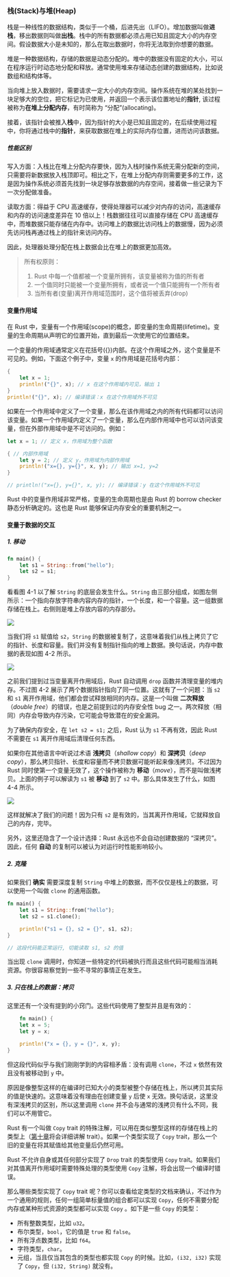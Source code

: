 ### 栈(Stack)与堆(Heap)



栈是一种线性的数据结构，类似于一个桶，后进先出（LIFO）。增加数据叫做**进栈**，移出数据则叫做**出栈**。栈中的所有数据都必须占用已知且固定大小的内存空间。假设数据大小是未知的，那么在取出数据时，你将无法取到你想要的数据。



堆是一种数据结构，存储的数据是动态分配的。堆中的数据没有固定的大小，可以在程序运行时动态地分配和释放。通常使用堆来存储动态创建的数据结构，比如说数组和结构体等。

当向堆上放入数据时，需要请求一定大小的内存空间。操作系统在堆的某处找到一块足够大的空位，把它标记为已使用，并返回一个表示该位置地址的**指针**, 该过程被称为**在堆上分配内存**，有时简称为 “分配”(allocating)。

接着，该指针会被推入**栈**中，因为指针的大小是已知且固定的，在后续使用过程中，你将通过栈中的**指针**，来获取数据在堆上的实际内存位置，进而访问该数据。


##### 性能区别

写入方面：入栈比在堆上分配内存要快，因为入栈时操作系统无需分配新的空间，只需要将新数据放入栈顶即可。相比之下，在堆上分配内存则需要更多的工作，这是因为操作系统必须首先找到一块足够存放数据的内存空间，接着做一些记录为下一次分配做准备。

读取方面：得益于 CPU 高速缓存，使得处理器可以减少对内存的访问，高速缓存和内存的访问速度差异在 10 倍以上！栈数据往往可以直接存储在 CPU 高速缓存中，而堆数据只能存储在内存中。访问堆上的数据比访问栈上的数据慢，因为必须先访问栈再通过栈上的指针来访问内存。

因此，处理器处理分配在栈上数据会比在堆上的数据更加高效。



>所有权原则：
>
>1. Rust 中每一个值都被一个变量所拥有，该变量被称为值的所有者
>2. 一个值同时只能被一个变量所拥有，或者说一个值只能拥有一个所有者
>3. 当所有者(变量)离开作用域范围时，这个值将被丢弃(drop)



#### 变量作用域

在 Rust 中，变量有一个作用域(scope)的概念，即变量的生命周期(lifetime)。变量的生命周期从声明它的位置开始，直到最后一次使用它的位置结束。

一个变量的作用域通常定义在花括号({})内部。在这个作用域之外，这个变量是不可见的。例如，下面这个例子中，变量 `x` 的作用域是花括号内部：



```rust
{
    let x = 1;
    println!("{}", x); // x 在这个作用域内可见，输出 1
}
println!("{}", x); // 编译错误：x 在这个作用域外不可见

```


如果在一个作用域中定义了一个变量，那么在该作用域之内的所有代码都可以访问该变量。如果一个作用域内定义了一个变量，那么在内部作用域中也可以访问该变量，但在外部作用域中是不可访问的。例如：

```rust
let x = 1; // 定义 x，作用域为整个函数

{ // 内部作用域
    let y = 2; // 定义 y，作用域为内部作用域
    println!("x={}, y={}", x, y); // 输出 x=1, y=2
}

// println!("x={}, y={}", x, y); // 编译错误：y 在这个作用域外不可见

```



Rust 中的变量作用域非常严格，变量的生命周期也是由 Rust 的 borrow checker 静态分析确定的。这也是 Rust 能够保证内存安全的重要机制之一。



#### 变量于数据的交互

#####  1. 移动

```rust
fn main() {
    let s1 = String::from("hello");
    let s2 = s1;
}

```



看看图 4-1 以了解 `String` 的底层会发生什么。`String` 由三部分组成，如图左侧所示：一个指向存放字符串内容内存的指针，一个长度，和一个容量。这一组数据存储在栈上。右侧则是堆上存放内容的内存部分。



![](https://kaisery.github.io/trpl-zh-cn/img/trpl04-01.svg)



当我们将 `s1` 赋值给 `s2`，`String` 的数据被复制了，这意味着我们从栈上拷贝了它的指针、长度和容量。我们并没有复制指针指向的堆上数据。换句话说，内存中数据的表现如图 4-2 所示。



![](https://kaisery.github.io/trpl-zh-cn/img/trpl04-02.svg)



之前我们提到过当变量离开作用域后，Rust 自动调用 `drop` 函数并清理变量的堆内存。不过图 4-2 展示了两个数据指针指向了同一位置。这就有了一个问题：当 `s2` 和 `s1` 离开作用域，他们都会尝试释放相同的内存。这是一个叫做 **二次释放**（*double free*）的错误，也是之前提到过的内存安全性 bug 之一。两次释放（相同）内存会导致内存污染，它可能会导致潜在的安全漏洞。

为了确保内存安全，在 `let s2 = s1;` 之后，Rust 认为 `s1` 不再有效，因此 Rust 不需要在 `s1` 离开作用域后清理任何东西。



如果你在其他语言中听说过术语 **浅拷贝**（*shallow copy*）和 **深拷贝**（*deep copy*），那么拷贝指针、长度和容量而不拷贝数据可能听起来像浅拷贝。不过因为 Rust 同时使第一个变量无效了，这个操作被称为 **移动**（*move*），而不是叫做浅拷贝。上面的例子可以解读为 `s1` 被 **移动** 到了 `s2` 中。那么具体发生了什么，如图 4-4 所示。



![](https://kaisery.github.io/trpl-zh-cn/img/trpl04-04.svg)



这样就解决了我们的问题！因为只有 `s2` 是有效的，当其离开作用域，它就释放自己的内存，完毕。

另外，这里还隐含了一个设计选择：Rust 永远也不会自动创建数据的 “深拷贝”。因此，任何 **自动** 的复制可以被认为对运行时性能影响较小。



##### 2. 克隆



如果我们 **确实** 需要深度复制 `String` 中堆上的数据，而不仅仅是栈上的数据，可以使用一个叫做 `clone` 的通用函数。

```rust
fn main() {
    let s1 = String::from("hello");
    let s2 = s1.clone();

    println!("s1 = {}, s2 = {}", s1, s2);
}

// 这段代码能正常运行, 切能读取 s1, s2 的值
```



当出现 `clone` 调用时，你知道一些特定的代码被执行而且这些代码可能相当消耗资源。你很容易察觉到一些不寻常的事情正在发生。



##### 3. 只在栈上的数据：拷贝



这里还有一个没有提到的小窍门。这些代码使用了整型并且是有效的：

```rust
	fn main() {
    let x = 5;
    let y = x;

    println!("x = {}, y = {}", x, y);
}

```



但这段代码似乎与我们刚刚学到的内容相矛盾：没有调用 `clone`，不过 `x` 依然有效且没有被移动到 `y` 中。

原因是像整型这样的在编译时已知大小的类型被整个存储在栈上，所以拷贝其实际的值是快速的。这意味着没有理由在创建变量 `y` 后使 `x` 无效。换句话说，这里没有深浅拷贝的区别，所以这里调用 `clone` 并不会与通常的浅拷贝有什么不同，我们可以不用管它。

Rust 有一个叫做 `Copy` trait 的特殊注解，可以用在类似整型这样的存储在栈上的类型上（[第十章](https://kaisery.github.io/trpl-zh-cn/ch10-00-generics.html)将会详细讲解 trait）。如果一个类型实现了 `Copy` trait，那么一个旧的变量在将其赋值给其他变量后仍然可用。

Rust 不允许自身或其任何部分实现了 `Drop` trait 的类型使用 `Copy` trait。如果我们对其值离开作用域时需要特殊处理的类型使用 `Copy` 注解，将会出现一个编译时错误。



那么哪些类型实现了 `Copy` trait 呢？你可以查看给定类型的文档来确认，不过作为一个通用的规则，任何一组简单标量值的组合都可以实现 `Copy`，任何不需要分配内存或某种形式资源的类型都可以实现 `Copy` 。如下是一些 `Copy` 的类型：

- 所有整数类型，比如 `u32`。
- 布尔类型，`bool`，它的值是 `true` 和 `false`。
- 所有浮点数类型，比如 `f64`。
- 字符类型，`char`。
- 元组，当且仅当其包含的类型也都实现 `Copy` 的时候。比如，`(i32, i32)` 实现了 `Copy`，但 `(i32, String)` 就没有。




